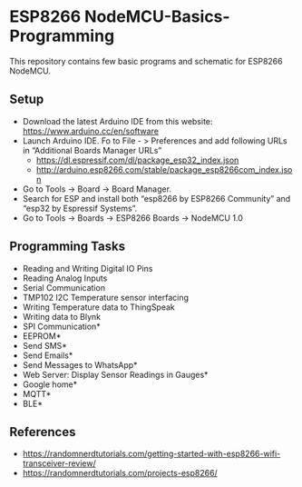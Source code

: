 # **ESP8266 NodeMCU-Basics-Programming**
This repository contains few basic programs and schematic for ESP8266 NodeMCU.

## Setup

- <a name="user-content-programming-tasks"></a>Download the latest Arduino IDE from this website: <https://www.arduino.cc/en/software>
- Launch Arduino IDE. Fo to File - > Preferences and add following URLs in “Additional Boards Manager URLs”
  - <https://dl.espressif.com/dl/package_esp32_index.json>
  - <http://arduino.esp8266.com/stable/package_esp8266com_index.json>
- Go to Tools -> Board -> Board Manager.
- Search for ESP and install both “esp8266 by ESP8266 Community” and “esp32 by Espressif Systems”.
- Go to Tools -> Boards -> ESP8266 Boards -> NodeMCU 1.0

## Programming Tasks

- Reading and Writing Digital IO Pins
- Reading Analog Inputs
- Serial Communication
- TMP102 I2C Temperature sensor interfacing
- Writing Temperature data to ThingSpeak
- Writing data to Blynk
- SPI Communication*
- EEPROM*
- Send SMS*
- Send Emails*
- Send Messages to WhatsApp*
- Web Server: Display Sensor Readings in Gauges*
- Google home*
- MQTT*
- BLE*



## References

- <https://randomnerdtutorials.com/getting-started-with-esp8266-wifi-transceiver-review/>
- <https://randomnerdtutorials.com/projects-esp8266/> 
